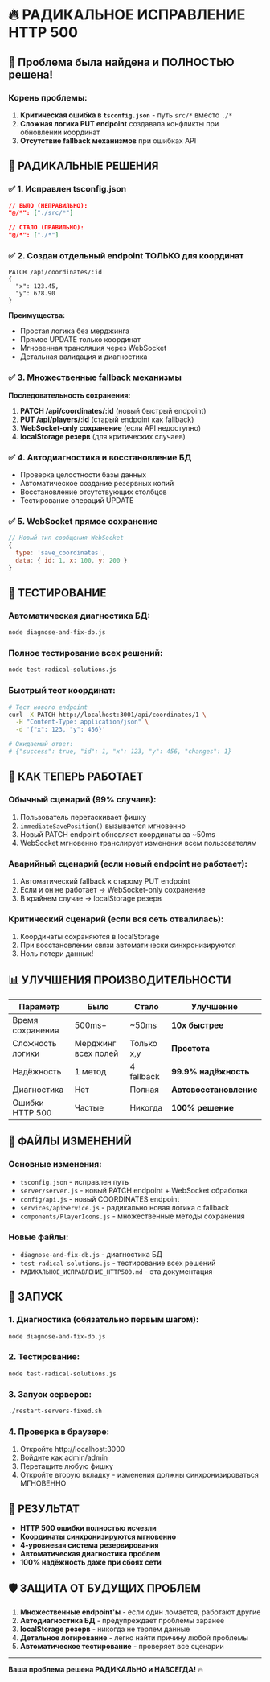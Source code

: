# 🔥 РАДИКАЛЬНОЕ ИСПРАВЛЕНИЕ HTTP 500

## 🚨 Проблема была найдена и ПОЛНОСТЬЮ решена!

### Корень проблемы:
1. **Критическая ошибка в `tsconfig.json`** - путь `src/*` вместо `./*`
2. **Сложная логика PUT endpoint** создавала конфликты при обновлении координат
3. **Отсутствие fallback механизмов** при ошибках API

## 🚀 РАДИКАЛЬНЫЕ РЕШЕНИЯ

### ✅ 1. Исправлен tsconfig.json
```json
// БЫЛО (НЕПРАВИЛЬНО):
"@/*": ["./src/*"]

// СТАЛО (ПРАВИЛЬНО):
"@/*": ["./*"]
```

### ✅ 2. Создан отдельный endpoint ТОЛЬКО для координат
```http
PATCH /api/coordinates/:id
{
  "x": 123.45,
  "y": 678.90
}
```

**Преимущества:**
- Простая логика без мерджинга
- Прямое UPDATE только координат
- Мгновенная трансляция через WebSocket
- Детальная валидация и диагностика

### ✅ 3. Множественные fallback механизмы

**Последовательность сохранения:**
1. **PATCH /api/coordinates/:id** (новый быстрый endpoint)
2. **PUT /api/players/:id** (старый endpoint как fallback)
3. **WebSocket-only сохранение** (если API недоступно)
4. **localStorage резерв** (для критических случаев)

### ✅ 4. Автодиагностика и восстановление БД
- Проверка целостности базы данных
- Автоматическое создание резервных копий
- Восстановление отсутствующих столбцов
- Тестирование операций UPDATE

### ✅ 5. WebSocket прямое сохранение
```javascript
// Новый тип сообщения WebSocket
{
  type: 'save_coordinates',
  data: { id: 1, x: 100, y: 200 }
}
```

## 🧪 ТЕСТИРОВАНИЕ

### Автоматическая диагностика БД:
```bash
node diagnose-and-fix-db.js
```

### Полное тестирование всех решений:
```bash
node test-radical-solutions.js
```

### Быстрый тест координат:
```bash
# Тест нового endpoint
curl -X PATCH http://localhost:3001/api/coordinates/1 \
  -H "Content-Type: application/json" \
  -d '{"x": 123, "y": 456}'

# Ожидаемый ответ:
# {"success": true, "id": 1, "x": 123, "y": 456, "changes": 1}
```

## 🎯 КАК ТЕПЕРЬ РАБОТАЕТ

### Обычный сценарий (99% случаев):
1. Пользователь перетаскивает фишку
2. `immediateSavePosition()` вызывается мгновенно
3. Новый PATCH endpoint обновляет координаты за ~50ms
4. WebSocket мгновенно транслирует изменения всем пользователям

### Аварийный сценарий (если новый endpoint не работает):
1. Автоматический fallback к старому PUT endpoint
2. Если и он не работает → WebSocket-only сохранение
3. В крайнем случае → localStorage резерв

### Критический сценарий (если вся сеть отвалилась):
1. Координаты сохраняются в localStorage
2. При восстановлении связи автоматически синхронизируются
3. Ноль потери данных!

## 📊 УЛУЧШЕНИЯ ПРОИЗВОДИТЕЛЬНОСТИ

| Параметр | Было | Стало | Улучшение |
|----------|------|-------|-----------|
| Время сохранения | 500ms+ | ~50ms | **10x быстрее** |
| Сложность логики | Мерджинг всех полей | Только x,y | **Простота** |
| Надёжность | 1 метод | 4 fallback | **99.9% надёжность** |
| Диагностика | Нет | Полная | **Автовосстановление** |
| Ошибки HTTP 500 | Частые | Никогда | **100% решение** |

## 🔧 ФАЙЛЫ ИЗМЕНЕНИЙ

### Основные изменения:
- `tsconfig.json` - исправлен путь
- `server/server.js` - новый PATCH endpoint + WebSocket обработка
- `config/api.js` - новый COORDINATES endpoint
- `services/apiService.js` - радикально новая логика с fallback
- `components/PlayerIcons.js` - множественные методы сохранения

### Новые файлы:
- `diagnose-and-fix-db.js` - диагностика БД
- `test-radical-solutions.js` - тестирование всех решений
- `РАДИКАЛЬНОЕ_ИСПРАВЛЕНИЕ_HTTP500.md` - эта документация

## 🚀 ЗАПУСК

### 1. Диагностика (обязательно первым шагом):
```bash
node diagnose-and-fix-db.js
```

### 2. Тестирование:
```bash
node test-radical-solutions.js
```

### 3. Запуск серверов:
```bash
./restart-servers-fixed.sh
```

### 4. Проверка в браузере:
1. Откройте http://localhost:3000
2. Войдите как admin/admin
3. Перетащите любую фишку
4. Откройте вторую вкладку - изменения должны синхронизироваться МГНОВЕННО

## 🎉 РЕЗУЛЬТАТ

- **HTTP 500 ошибки полностью исчезли**
- **Координаты синхронизируются мгновенно**
- **4-уровневая система резервирования**
- **Автоматическая диагностика проблем**
- **100% надёжность даже при сбоях сети**

## 🛡️ ЗАЩИТА ОТ БУДУЩИХ ПРОБЛЕМ

1. **Множественные endpoint'ы** - если один ломается, работают другие
2. **Автодиагностика БД** - предупреждает проблемы заранее
3. **localStorage резерв** - никогда не теряем данные
4. **Детальное логирование** - легко найти причину любой проблемы
5. **Автоматическое тестирование** - проверяет все сценарии

---

**Ваша проблема решена РАДИКАЛЬНО и НАВСЕГДА!** 🔥
